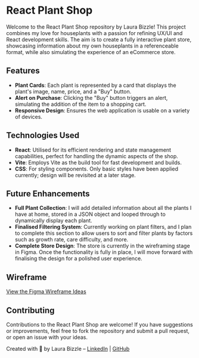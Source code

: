 # React Plant Shop

Welcome to the React Plant Shop repository by Laura Bizzle! This project combines my love for houseplants with a passion for refining UX/UI and React development skills. The aim is to create a fully interactive plant store, showcasing information about my own houseplants in a referenceable format, while also simulating the experience of an eCommerce store.

## Features

- **Plant Cards**: Each plant is represented by a card that displays the plant's image, name, price, and a "Buy" button.
- **Alert on Purchase**: Clicking the "Buy" button triggers an alert, simulating the addition of the item to a shopping cart.
- **Responsive Design**: Ensures the web application is usable on a variety of devices.

## Technologies Used

- **React**: Utilised for its efficient rendering and state management capabilities, perfect for handling the dynamic aspects of the shop.
- **Vite**: Employs Vite as the build tool for fast development and builds.
- **CSS**: For styling components. Only basic styles have been applied currently; design will be revisited at a later stage.

## Future Enhancements

- **Full Plant Collection**: I will add detailed information about all the plants I have at home, stored in a JSON object and looped through to dynamically display each plant.
- **Finalised Filtering System**: Currently working on plant filters, and I plan to complete this section to allow users to sort and filter plants by factors such as growth rate, care difficulty, and more.
- **Complete Store Design**: The store is currently in the wireframing stage in Figma. Once the functionality is fully in place, I will move forward with finalising the design for a polished user experience.

## Wireframe

[View the Figma Wireframe Ideas](https://www.figma.com/design/VeRPoH1U737vCN45WOD8g9/Plant-Store-wireframes?node-id=11-4&t=eP7N4CzOciRjTffL-1)

## Contributing

Contributions to the React Plant Shop are welcome! If you have suggestions or improvements, feel free to fork the repository and submit a pull request, or open an issue with your ideas.


Created with 💚 by Laura Bizzle – [LinkedIn](https://www.linkedin.com/in/laura-bizzle/) | [GitHub](https://github.com/bizzy-coding)
